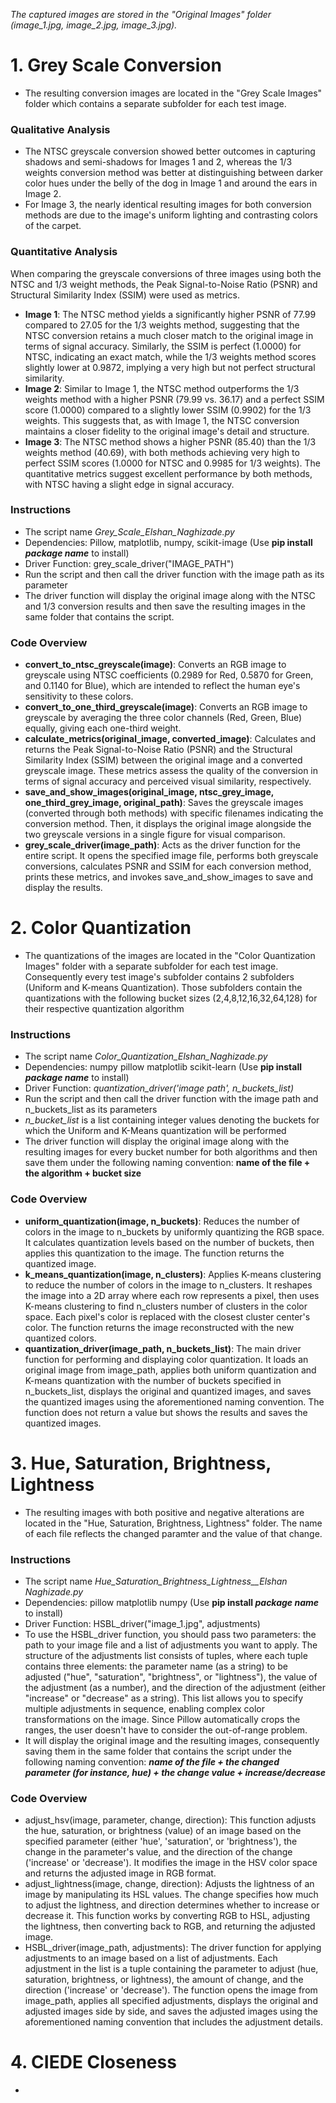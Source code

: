 _The captured images are stored in the "Original Images" folder (image_1.jpg, image_2.jpg, image_3.jpg)._

# 1. Grey Scale Conversion
+ The resulting conversion images are located in the "Grey Scale Images" folder which contains a separate subfolder for each test image.
### Qualitative Analysis
+ The NTSC greyscale conversion showed better outcomes in capturing shadows and semi-shadows for Images 1 and 2, whereas the 1/3 weights conversion method was better at distinguishing between darker color hues under the belly of the dog in Image 1 and around the ears in Image 2.
+ For Image 3, the nearly identical resulting images for both conversion methods are due to the image's uniform lighting and contrasting colors of the carpet.
### Quantitative Analysis
When comparing the greyscale conversions of three images using both the NTSC and 1/3 weight methods, the Peak Signal-to-Noise Ratio (PSNR) and Structural Similarity Index (SSIM) were used as metrics.
+ **Image 1**: The NTSC method yields a significantly higher PSNR of 77.99 compared to 27.05 for the 1/3 weights method, suggesting that the NTSC conversion retains a much closer match to the original image in terms of signal accuracy. Similarly, the SSIM is perfect (1.0000) for NTSC, indicating an exact match, while the 1/3 weights method scores slightly lower at 0.9872, implying a very high but not perfect structural similarity.
+ **Image 2**: Similar to Image 1, the NTSC method outperforms the 1/3 weights method with a higher PSNR (79.99 vs. 36.17) and a perfect SSIM score (1.0000) compared to a slightly lower SSIM (0.9902) for the 1/3 weights. This suggests that, as with Image 1, the NTSC conversion maintains a closer fidelity to the original image's detail and structure.
+ **Image 3**: The NTSC method shows a higher PSNR (85.40) than the 1/3 weights method (40.69), with both methods achieving very high to perfect SSIM scores (1.0000 for NTSC and 0.9985 for 1/3 weights). The quantitative metrics suggest excellent performance by both methods, with NTSC having a slight edge in signal accuracy.
### Instructions
+ The script name _Grey_Scale_Elshan_Naghizade.py_
+ Dependencies: Pillow, matplotlib, numpy, scikit-image (Use __pip install _package name___ to install)
+ Driver Function: grey_scale_driver("IMAGE_PATH")
+ Run the script and then call the driver function with the image path as its parameter
+ The driver function will display the original image along with the NTSC and 1/3 conversion results and then save the resulting images in the same folder that contains the script.
### Code Overview
+ **convert_to_ntsc_greyscale(image)**: Converts an RGB image to greyscale using NTSC coefficients (0.2989 for Red, 0.5870 for Green, and 0.1140 for Blue), which are intended to reflect the human eye's sensitivity to these colors.
+ **convert_to_one_third_greyscale(image)**: Converts an RGB image to greyscale by averaging the three color channels (Red, Green, Blue) equally, giving each one-third weight.
+ **calculate_metrics(original_image, converted_image)**: Calculates and returns the Peak Signal-to-Noise Ratio (PSNR) and the Structural Similarity Index (SSIM) between the original image and a converted greyscale image. These metrics assess the quality of the conversion in terms of signal accuracy and perceived visual similarity, respectively.
+ **save_and_show_images(original_image, ntsc_grey_image, one_third_grey_image, original_path)**: Saves the greyscale images (converted through both methods) with specific filenames indicating the conversion method. Then, it displays the original image alongside the two greyscale versions in a single figure for visual comparison.
+ **grey_scale_driver(image_path)**: Acts as the driver function for the entire script. It opens the specified image file, performs both greyscale conversions, calculates PSNR and SSIM for each conversion method, prints these metrics, and invokes save_and_show_images to save and display the results.

# 2. Color Quantization
+ The quantizations of the images are located in the "Color Quantization Images" folder with a separate subfolder for each test image. Consequently every test image's subfolder contains 2 subfolders (Uniform and K-means Quantization). Those subfolders contain the quantizations with the following bucket sizes (2,4,8,12,16,32,64,128) for their respective quantization algorithm
### Instructions
+ The script name _Color_Quantization_Elshan_Naghizade.py_
+ Dependencies: numpy pillow matplotlib scikit-learn (Use __pip install _package name___ to install)
+ Driver Function: _quantization_driver('image path', n_buckets_list)_
+ Run the script and then call the driver function with the image path and n_buckets_list as its parameters
+ _n_bucket_list_ is a list containing integer values denoting the buckets for which the Uniform and K-Means quantization will be performed
+ The driver function will display the original image along with the resulting images for every bucket number for both algorithms and then save them under the following naming convention: __name of the file + the algorithm + bucket size__
### Code Overview
+ **uniform_quantization(image, n_buckets)**: Reduces the number of colors in the image to n_buckets by uniformly quantizing the RGB space. It calculates quantization levels based on the number of buckets, then applies this quantization to the image. The function returns the quantized image.
+ **k_means_quantization(image, n_clusters)**: Applies K-means clustering to reduce the number of colors in the image to n_clusters. It reshapes the image into a 2D array where each row represents a pixel, then uses K-means clustering to find n_clusters number of clusters in the color space. Each pixel's color is replaced with the closest cluster center's color. The function returns the image reconstructed with the new quantized colors.
+ **quantization_driver(image_path, n_buckets_list)**: The main driver function for performing and displaying color quantization. It loads an original image from image_path, applies both uniform quantization and K-means quantization with the number of buckets specified in n_buckets_list, displays the original and quantized images, and saves the quantized images using the aforementioned naming convention. The function does not return a value but shows the results and saves the quantized images.

# 3. Hue, Saturation, Brightness, Lightness
+ The resulting images with both positive and negative alterations are located in the "Hue, Saturation, Brightness, Lightness" folder. The name of each file reflects the changed paramter and the value of that change.
### Instructions
+ The script name _Hue_Saturation_Brightness_Lightness__Elshan Naghizade.py_
+ Dependencies: pillow matplotlib numpy (Use __pip install _package name___ to install)
+ Driver Function: HSBL_driver("image_1.jpg", adjustments)
+ To use the HSBL_driver function, you should pass two parameters: the path to your image file and a list of adjustments you want to apply. The structure of the adjustments list consists of tuples, where each tuple contains three elements: the parameter name (as a string) to be adjusted ("hue", "saturation", "brightness", or "lightness"), the value of the adjustment (as a number), and the direction of the adjustment (either "increase" or "decrease" as a string). This list allows you to specify multiple adjustments in sequence, enabling complex color transformations on the image. Since Pillow automatically crops the ranges, the user doesn't have to consider the out-of-range problem.
+ It will display the original image and the resulting images, consequently saving them in the same folder that contains the script under the following naming convention:
***name of the file + the changed parameter (for instance, hue) + the change value + increase/decrease***
### Code Overview
+ adjust_hsv(image, parameter, change, direction): This function adjusts the hue, saturation, or brightness (value) of an image based on the specified parameter (either 'hue', 'saturation', or 'brightness'), the change in the parameter's value, and the direction of the change ('increase' or 'decrease'). It modifies the image in the HSV color space and returns the adjusted image in RGB format.
+ adjust_lightness(image, change, direction): Adjusts the lightness of an image by manipulating its HSL values. The change specifies how much to adjust the lightness, and direction determines whether to increase or decrease it. This function works by converting RGB to HSL, adjusting the lightness, then converting back to RGB, and returning the adjusted image.
+ HSBL_driver(image_path, adjustments): The driver function for applying adjustments to an image based on a list of adjustments. Each adjustment in the list is a tuple containing the parameter to adjust (hue, saturation, brightness, or lightness), the amount of change, and the direction ('increase' or 'decrease'). The function opens the image from image_path, applies all specified adjustments, displays the original and adjusted images side by side, and saves the adjusted images using the aforementioned naming convention that includes the adjustment details.
# 4. CIEDE Closeness
+



